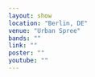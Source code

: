 ```yaml
---
layout: show
location: "Berlin, DE"
venue: "Urban Spree"
bands: ""
link: ""
poster: ""
youtube: ""
---
```



